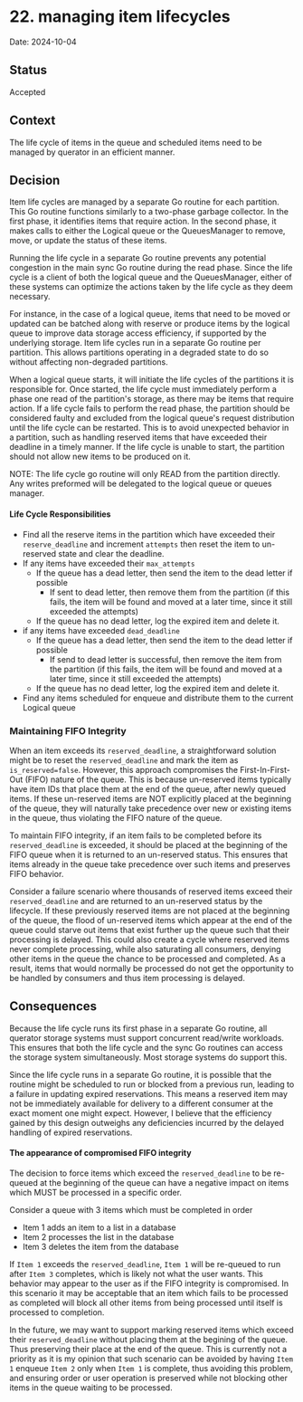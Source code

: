# 22. managing item lifecycles

Date: 2024-10-04

## Status

Accepted

## Context

The life cycle of items in the queue and scheduled items need to be managed by querator in an efficient
manner.

## Decision

Item life cycles are managed by a separate Go routine for each partition. This Go routine functions 
similarly to a two-phase garbage collector. In the first phase, it identifies items that require 
action. In the second phase, it makes calls to either the Logical queue or the QueuesManager to 
remove, move, or update the status of these items.

Running the life cycle in a separate Go routine prevents any potential congestion in the main 
sync Go routine during the read phase. Since the life cycle is a client of both the logical queue
and the QueuesManager, either of these systems can optimize the actions taken by the life cycle
as they deem necessary.

For instance, in the case of a logical queue, items that need to be moved or updated can be
batched along with reserve or produce items by the logical queue to improve data storage 
access efficiency, if supported by the underlying storage. Item life cycles run in a separate
Go routine per partition. This allows partitions operating in a degraded state to do so without 
affecting non-degraded partitions.

When a logical queue starts, it will initiate the life cycles of the partitions it is responsible
for. Once started, the life cycle must immediately perform a phase one read of the partition's
storage, as there may be items that require action. If a life cycle fails to perform the read 
phase, the partition should be considered faulty and excluded from the logical queue's request
distribution until the life cycle can be restarted. This is to avoid unexpected behavior in a 
partition, such as handling reserved items that have exceeded their deadline in a timely manner.
If the life cycle is unable to start, the partition should not allow new items to be produced on it.

NOTE: The life cycle go routine will only READ from the partition directly. Any writes
preformed will be delegated to the logical queue or queues manager.

#### Life Cycle Responsibilities 
- Find all the reserve items in the partition which have exceeded their `reserve_deadline` and 
  increment `attempts` then reset the item to un-reserved state and clear the deadline.
- If any items have exceeded their `max_attempts`
    - If the queue has a dead letter, then send the item to the dead letter if possible
        - If sent to dead letter, then remove them from the partition
          (if this fails, the item will be found and moved at a later time, since it still exceeded
          the attempts)
    - If the queue has no dead letter, log the expired item and delete it.
- if any items have exceeded `dead_deadline`
    - If the queue has a dead letter, then send the item to the dead letter if possible
        - If send to dead letter is successful, then remove the item from the partition
          (if this fails, the item will be found and moved at a later time, since it still exceeded
          the attempts)
    - If the queue has no dead letter, log the expired item and delete it.
-  Find any items scheduled for enqueue and distribute them to the current Logical queue

### Maintaining FIFO Integrity
When an item exceeds its `reserved_deadline`, a straightforward solution might be to reset the
`reserved_deadline` and mark the item as `is_reserved=false`. However, this approach compromises
the First-In-First-Out (FIFO) nature of the queue. This is because un-reserved items typically have
item IDs that place them at the end of the queue, after newly queued items. If these un-reserved
items are NOT explicitly placed at the beginning of the queue, they will naturally take precedence over new
or existing items in the queue, thus violating the FIFO nature of the queue.

To maintain FIFO integrity, if an item fails to be completed before its `reserved_deadline` is exceeded, 
it should be placed at the beginning of the FIFO queue when it is returned to an un-reserved status. This
ensures that items already in the queue take precedence over such items and preserves FIFO behavior. 

Consider a failure scenario where thousands of reserved items exceed their `reserved_deadline` and are
returned to an un-reserved status by the lifecycle. If these previously reserved items are not placed
at the beginning of the queue, the flood of un-reserved items which appear at the end of the queue
could starve out items that exist further up the queue such that their processing is delayed. 
This could also create a cycle where reserved items never complete processing, while also
saturating all consumers, denying other items in the queue the chance to be processed and completed. 
As a result, items that would normally be processed do not get the opportunity to be handled by 
consumers and thus item processing is delayed.

## Consequences
Because the life cycle runs its first phase in a separate Go routine, all querator storage systems
must support concurrent read/write workloads. This ensures that both the life cycle and the sync
Go routines can access the storage system simultaneously. Most storage systems do support this.

Since the life cycle runs in a separate Go routine, it is possible that the routine might be
scheduled to run or blocked from a previous run, leading to a failure in updating expired
reservations. This means a reserved item may not be immediately available for delivery to a
different consumer at the exact moment one might expect. However, I believe that the efficiency
gained by this design outweighs any deficiencies incurred by the delayed handling of expired
reservations.

#### The appearance of compromised FIFO integrity
The decision to force items which exceed the `reserved_deadline` to be re-queued at the beginning of the queue
can have a negative impact on items which MUST be processed in a specific order.

Consider a queue with 3 items which must be completed in order
- Item 1 adds an item to a list in a database
- Item 2 processes the list in the database
- Item 3 deletes the item from the database

If `Item 1` exceeds the `reserved_deadline`, `Item 1` will be re-queued to run after `Item 3` completes,
which is likely not what the user wants. This behavior may appear to the user as if the FIFO integrity
is compromised. In this scenario it may be acceptable that an item which fails to be processed as
completed will block all other items from being processed until itself is processed to completion.

In the future, we may want to support marking reserved items which exceed their `reserved_deadline` without
placing them at the begining of the queue. Thus preserving their place at the end of the queue. This is
currently not a priority as it is my opinion that such scenario can be avoided by having `Item 1` enqueue
`Item 2` only when `Item 1` is complete, thus avoiding this problem, and ensuring order or user operation
is preserved while not blocking other items in the queue waiting to be processed.

